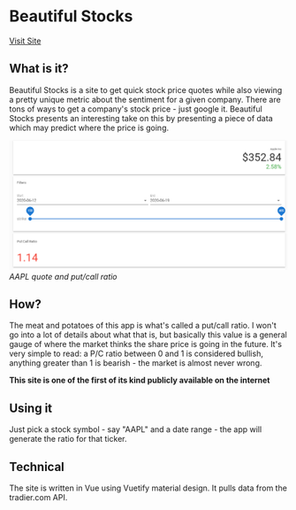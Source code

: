 # Beautiful Stocks
[Visit Site](https://beautifulstocks.web.app/)

## What is it?
Beautiful Stocks is a site to get quick stock price quotes while also viewing a pretty unique metric about the sentiment for a given company. There are tons of ways to get a company's stock price - just google it. Beautiful Stocks presents an interesting take on this by presenting a piece of data which may predict where the price is going.

![AAPL](./img/BeautifulStocks_AAPL.png)
*AAPL quote and put/call ratio*

## How? 
The meat and potatoes of this app is what's called a put/call ratio. I won't go into a lot of details about what that is, but basically this value is a general gauge of where the market thinks the share price is going in the future. It's very simple to read: a P/C ratio between 0 and 1 is considered bullish, anything greater than 1 is bearish - the market is almost never wrong.

**This site is one of the first of its kind publicly available on the internet**


## Using it
Just pick a stock symbol - say "AAPL" and a date range - the app will generate the ratio for that ticker. 

## Technical
The site is written in Vue using Vuetify material design. It pulls data from the tradier.com API.


